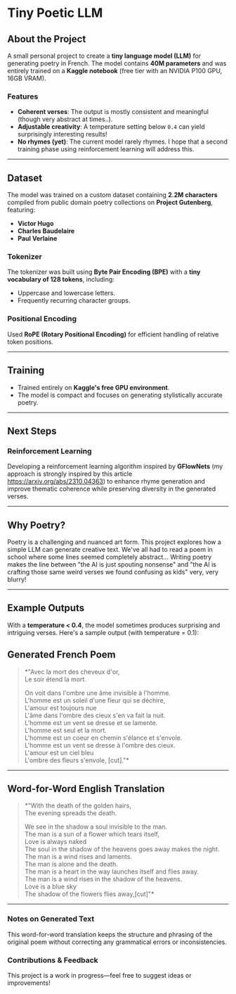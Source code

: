 # Tiny Poetic LLM 

## About the Project

A small personal project to create a **tiny language model (LLM)** for generating poetry in French. The model contains **40M parameters** and was entirely trained on a **Kaggle notebook** (free tier with an NVIDIA P100 GPU, 16GB VRAM). 

### Features 
-  **Coherent verses**: The output is mostly consistent and meaningful (though very abstract at times..).  
-  **Adjustable creativity**: A temperature setting below `0.4` can yield surprisingly interesting results!  
-  **No rhymes (yet)**: The current model rarely rhymes. I hope that a second training phase using reinforcement learning will address this.  

---

## Dataset 

The model was trained on a custom dataset containing **2.2M characters** compiled from public domain poetry collections on **Project Gutenberg**, featuring:  
- **Victor Hugo**  
- **Charles Baudelaire**  
- **Paul Verlaine**

### Tokenizer 
The tokenizer was built using **Byte Pair Encoding (BPE)** with a **tiny vocabulary of 128 tokens**, including:  
- Uppercase and lowercase letters.  
- Frequently recurring character groups.  

### Positional Encoding   
Used **RoPE (Rotary Positional Encoding)** for efficient handling of relative token positions.  

---

## Training 

- Trained entirely on **Kaggle's free GPU environment**.  
- The model is compact and focuses on generating stylistically accurate poetry.  

---

## Next Steps 

### Reinforcement Learning   
Developing a reinforcement learning algorithm inspired by **GFlowNets** (my approach is strongly inspired by this article https://arxiv.org/abs/2310.04363) to enhance rhyme generation and improve thematic coherence while preserving diversity in the generated verses.  

---

## Why Poetry?   

Poetry is a challenging and nuanced art form. This project explores how a simple LLM can generate creative text. We've all had to read a poem in school where some lines seemed completely abstract... Writing poetry makes the line between "the AI is just spouting nonsense" and "the AI is crafting those same weird verses we found confusing as kids" very, very blurry! 

---

## Example Outputs   

With a **temperature < 0.4**, the model sometimes produces surprising and intriguing verses. Here's a sample output (with temperature = 0.1):  

## Generated French Poem

> *"Avec la mort des cheveux d'or,  
>     Le soir étend la mort.  
>  
> On voit dans l'ombre une âme invisible à l'homme.  
> L'homme est un soleil d'une fleur qui se déchire,  
>     L'amour est toujours nue  
> L'âme dans l'ombre des cieux s'en va fait la nuit.  
> L'homme est un vent se dresse et se lamente.  
>     L'homme est seul et la mort.  
> L'homme est un coeur en chemin s'élance et s'envole.  
> L'homme est un vent se dresse à l'ombre des cieux.  
>     L'amour est un ciel bleu  
> L'ombre des fleurs s'envole, [cut]."*  

---

## Word-for-Word English Translation 

> *"With the death of the golden hairs,  
>     The evening spreads the death.  
>  
> We see in the shadow a soul invisible to the man.  
> The man is a sun of a flower which tears itself,  
>     Love is always naked  
> The soul in the shadow of the heavens goes away makes the night.  
> The man is a wind rises and laments.  
>     The man is alone and the death.  
> The man is a heart in the way launches itself and flies away.  
> The man is a wind rises in the shadow of the heavens.  
>     Love is a blue sky  
> The shadow of the flowers flies away,[cut]"*  

---

### Notes on Generated Text 
This word-for-word translation keeps the structure and phrasing of the original poem without correcting any grammatical errors or inconsistencies.

### Contributions & Feedback   
This project is a work in progress—feel free to suggest ideas or improvements!  
